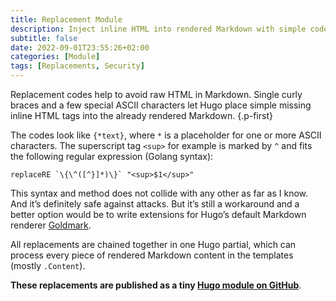 ```yaml
---
title: Replacement Module
description: Inject inline HTML into rendered Markdown with simple codes
subtitle: false
date: 2022-09-01T23:55:26+02:00
categories: [Module]
tags: [Replacements, Security]
---
```


Replacement codes help to avoid raw HTML in Markdown. Single curly braces and a few special ASCII characters let Hugo place simple missing inline HTML tags into the already rendered Markdown.
{.p-first} <!--more-->

The codes look like `{*text}`, where `*` is a placeholder for one or more ASCII characters. The superscript tag `<sup>` for example is marked by `^` and fits the following regular expression (Golang syntax):

```go-html-template
replaceRE `\{\^([^}]*)\}` "<sup>$1</sup>"
```

This syntax and method does not collide with any other as far as I know. And it’s definitely safe against attacks. But it’s still a workaround and a better option would be to write extensions for Hugo’s default Markdown renderer [Goldmark][goldmark].  

All replacements are chained together in one Hugo partial, which can process every piece of rendered Markdown content in the templates (mostly `.Content`).

**These replacements are published as a tiny [Hugo module on GitHub][module]**.

[module]: https://github.com/bowman2001/hugo-mod-replacements/
[goldmark]: https://github.com/yuin/goldmark "GitHub repository"